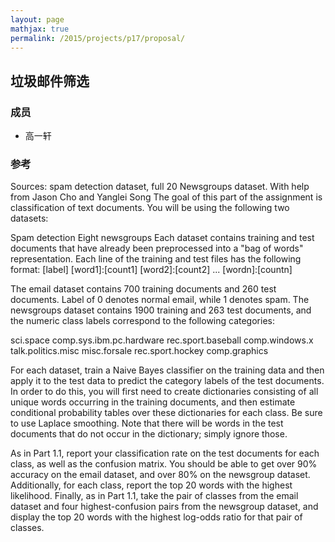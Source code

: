 ```yaml
---
layout: page
mathjax: true
permalink: /2015/projects/p17/proposal/
---
```


## 垃圾邮件筛选

### 成员

- 高一轩

### 参考  

Sources: spam detection dataset, full 20 Newsgroups dataset. With help from Jason Cho and Yanglei Song
The goal of this part of the assignment is classification of text documents. You will be using the following two datasets:

Spam detection
Eight newsgroups
Each dataset contains training and test documents that have already been preprocessed into a "bag of words" representation. Each line of the training and test files has the following format:
[label] [word1]:[count1] [word2]:[count2] ... [wordn]:[countn]

The email dataset contains 700 training documents and 260 test documents. Label of 0 denotes normal email, while 1 denotes spam. The newsgroups dataset contains 1900 training and 263 test documents, and the numeric class labels correspond to the following categories:

sci.space
comp.sys.ibm.pc.hardware
rec.sport.baseball
comp.windows.x
talk.politics.misc
misc.forsale
rec.sport.hockey
comp.graphics


For each dataset, train a Naive Bayes classifier on the training data and then apply it to the test data to predict the category labels of the test documents. In order to do this, you will first need to create dictionaries consisting of all unique words occurring in the training documents, and then estimate conditional probability tables over these dictionaries for each class. Be sure to use Laplace smoothing. Note that there will be words in the test documents that do not occur in the dictionary; simply ignore those.

As in Part 1.1, report your classification rate on the test documents for each class, as well as the confusion matrix. You should be able to get over 90% accuracy on the email dataset, and over 80% on the newsgroup dataset. Additionally, for each class, report the top 20 words with the highest likelihood. Finally, as in Part 1.1, take the pair of classes from the email dataset and four highest-confusion pairs from the newsgroup dataset, and display the top 20 words with the highest log-odds ratio for that pair of classes.
